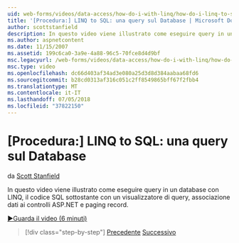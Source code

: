 ```yaml
---
uid: web-forms/videos/data-access/how-do-i-with-linq/how-do-i-linq-to-sql-querying-the-database
title: '[Procedura:] LINQ to SQL: una query sul Database | Microsoft Docs'
author: scottstanfield
description: In questo video viene illustrato come eseguire query in un database con LINQ, il codice SQL sottostante con un visualizzatore di query, associazione dati ai controlli ASP.NET e paging record.
ms.author: aspnetcontent
ms.date: 11/15/2007
ms.assetid: 199c6ca0-3a9e-4a88-96c5-70fce8d4d9bf
msc.legacyurl: /web-forms/videos/data-access/how-do-i-with-linq/how-do-i-linq-to-sql-querying-the-database
msc.type: video
ms.openlocfilehash: dc66d403af34ad3e080a25d3d8d384aabaa68fd6
ms.sourcegitcommit: b28cd0313af316c051c2ff8549865bff67f2fbb4
ms.translationtype: MT
ms.contentlocale: it-IT
ms.lasthandoff: 07/05/2018
ms.locfileid: "37822150"
---
```

<a name="how-do-i-linq-to-sql-querying-the-database"></a>[Procedura:] LINQ to SQL: una query sul Database
====================
da [Scott Stanfield](https://github.com/scottstanfield)

In questo video viene illustrato come eseguire query in un database con LINQ, il codice SQL sottostante con un visualizzatore di query, associazione dati ai controlli ASP.NET e paging record.

[&#9654;Guarda il video (6 minuti)](https://channel9.msdn.com/Blogs/ASP-NET-Site-Videos/how-do-i-linq-to-sql-querying-the-database)

> [!div class="step-by-step"]
> [Precedente](how-do-i-linq-to-sql-data-model.md)
> [Successivo](how-do-i-linq-to-sql-updating-the-database.md)
